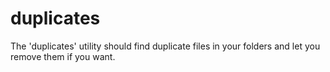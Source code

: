 duplicates
==========

The 'duplicates' utility should find duplicate files in your folders and let you remove them if you want.

